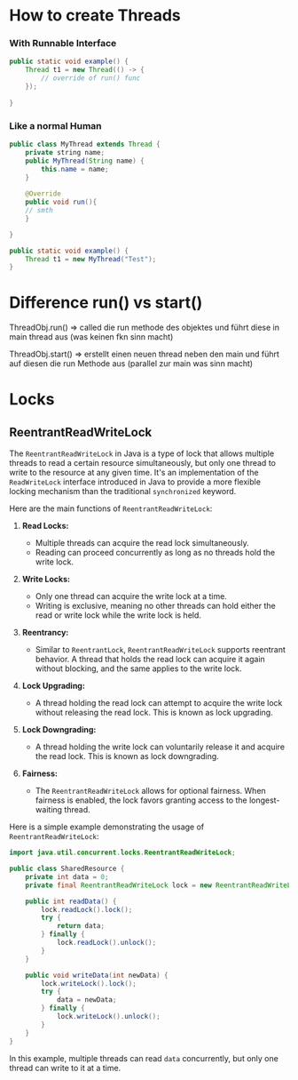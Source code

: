 # How to create Threads

### With Runnable Interface
``` java
public static void example() {
	Thread t1 = new Thread(() -> {
		// override of run() func 
	}); 
	
}

```
### Like a normal Human
``` java
public class MyThread extends Thread {
	private string name;
	public MyThread(String name) {
		this.name = name;
	}
	
	@Override
	public void run(){
	// smth
	}

}

public static void example() {
	Thread t1 = new MyThread("Test"); 
}

```

# Difference run() vs start()
ThreadObj.run() => called die run methode des objektes und führt diese in main thread aus (was keinen fkn sinn macht)

ThreadObj.start() => erstellt einen neuen thread neben den main und führt auf diesen die run Methode aus (parallel zur main was sinn macht)
# Locks

## ReentrantReadWriteLock
The `ReentrantReadWriteLock` in Java is a type of lock that allows multiple threads to read a certain resource simultaneously, but only one thread to write to the resource at any given time. It's an implementation of the `ReadWriteLock` interface introduced in Java to provide a more flexible locking mechanism than the traditional `synchronized` keyword.

Here are the main functions of `ReentrantReadWriteLock`:

1. **Read Locks:**
   - Multiple threads can acquire the read lock simultaneously.
   - Reading can proceed concurrently as long as no threads hold the write lock.

2. **Write Locks:**
   - Only one thread can acquire the write lock at a time.
   - Writing is exclusive, meaning no other threads can hold either the read or write lock while the write lock is held.

3. **Reentrancy:**
   - Similar to `ReentrantLock`, `ReentrantReadWriteLock` supports reentrant behavior. A thread that holds the read lock can acquire it again without blocking, and the same applies to the write lock.

4. **Lock Upgrading:**
   - A thread holding the read lock can attempt to acquire the write lock without releasing the read lock. This is known as lock upgrading.

5. **Lock Downgrading:**
   - A thread holding the write lock can voluntarily release it and acquire the read lock. This is known as lock downgrading.

6. **Fairness:**
   - The `ReentrantReadWriteLock` allows for optional fairness. When fairness is enabled, the lock favors granting access to the longest-waiting thread.

Here is a simple example demonstrating the usage of `ReentrantReadWriteLock`:

```java
import java.util.concurrent.locks.ReentrantReadWriteLock;

public class SharedResource {
    private int data = 0;
    private final ReentrantReadWriteLock lock = new ReentrantReadWriteLock();

    public int readData() {
        lock.readLock().lock();
        try {
            return data;
        } finally {
            lock.readLock().unlock();
        }
    }

    public void writeData(int newData) {
        lock.writeLock().lock();
        try {
            data = newData;
        } finally {
            lock.writeLock().unlock();
        }
    }
}
```

In this example, multiple threads can read `data` concurrently, but only one thread can write to it at a time.
